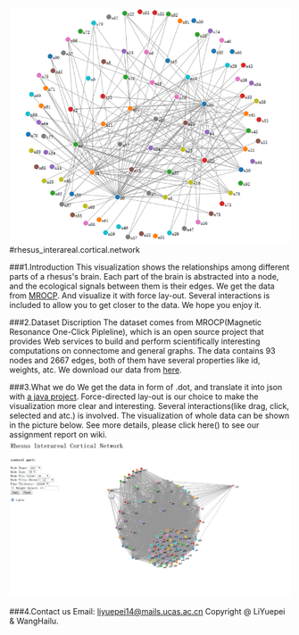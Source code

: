 ![alt text](./screenshot/image_6_LiYuepei_WangHailu_A2.png)
#rhesus_interareal.cortical.network

###1.Introduction
This visualization shows the relationships among different parts of a rhesus's brain. Each part of the brain is abstracted into a node, and the ecological signals between them is their edges. We get the data from [MROCP](http://mrbrain.cs.jhu.edu/graph-services/download/). And visualize it with force lay-out. Several interactions is included to allow you to get closer to the data. We hope you enjoy it.

###2.Dataset Discription
The dataset comes from MROCP(Magnetic Resonance One-Click Pipleline), which is an open source project that provides Web services to build and perform scientifically interesting computations on connectome and general graphs. The data contains 93 nodes and 2667 edges, both of them have several properties like id, weights, atc.  We download our data from [here](http://mrbrain.cs.jhu.edu/graph-services/download/). 

###3.What we do
We get the data in form of .dot, and translate it into json with [a java project](https://github.com/vis2014/Assignment2/tree/LiYuepei_WangHailu_A2/src). Force-directed lay-out is our choice to make the visualization more clear and interesting. Several interactions(like drag, click, selected and atc.) is involved. The visualization of whole data can be shown in the picture below. See more details, please click here() to see our assignment report on wiki.
![alt text](./screenshot/image_2_LiYuepei_WangHailu_A2.png)

###4.Contact us
Email: liyuepei14@mails.ucas.ac.cn
Copyright @ LiYuepei & WangHailu.